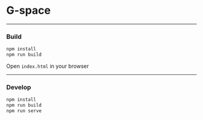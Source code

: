 # G-space

--------------------------------------------------------------------------------

### Build

```bash
npm install
npm run build
```
Open `index.html` in your browser

--------------------------------------------------------------------------------

### Develop
```bash
npm install
npm run build
npm run serve
```
